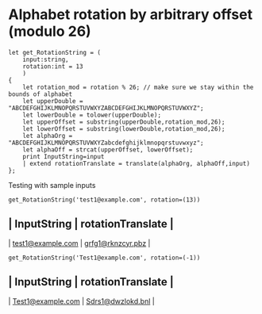 # Alphabet rotation by arbitrary offset (modulo 26)

```
let get_RotationString = (
	input:string,
	rotation:int = 13
	)
{
	let rotation_mod = rotation % 26; // make sure we stay within the bounds of alphabet
	let upperDouble = "ABCDEFGHIJKLMNOPQRSTUVWXYZABCDEFGHIJKLMNOPQRSTUVWXYZ";
	let lowerDouble = tolower(upperDouble);
	let upperOffset = substring(upperDouble,rotation_mod,26);
	let lowerOffset = substring(lowerDouble,rotation_mod,26);
	let alphaOrg = "ABCDEFGHIJKLMNOPQRSTUVWXYZabcdefghijklmnopqrstuvwxyz";
	let alphaOff = strcat(upperOffset, lowerOffset);
	print InputString=input
	| extend rotationTranslate = translate(alphaOrg, alphaOff,input)
};
```

Testing with sample inputs
```
get_RotationString('test1@example.com', rotation=(13))
```
| InputString       | rotationTranslate |
-----------------------------------------
| test1@example.com | grfg1@rknzcyr.pbz |


```
get_RotationString('Test1@example.com', rotation=(-1))
```
| InputString	     | rotationTranslate  |
-------------------------------------------
| Test1@example.com  |	Sdrs1@dwzlokd.bnl |

